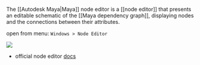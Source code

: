 
The [[Autodesk Maya|Maya]] node editor is a [[node editor]] that presents an editable schematic of the [[Maya dependency graph]], displaying nodes and the connections between their attributes.

open from menu: `Windows > Node Editor`

![](https://help.autodesk.com/cloudhelp/2024/ENU/Maya-SDK/images/DGGraphExample1.png)

- official node editor [docs](https://help.autodesk.com/view/MAYAUL/2024/ENU/?guid=GUID-23277302-6665-465F-8579-9BC734228F69)